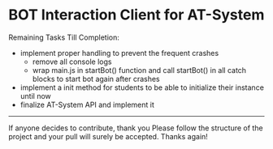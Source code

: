 # BOT Interaction Client for AT-System

Remaining Tasks Till Completion:

- implement proper handling to prevent the frequent crashes
    - remove all console logs
    - wrap main.js in startBot() function and call startBot() in all catch blocks to start bot again after crashes
- implement a init method for students to be able to initialize their instance until now
- finalize AT-System API and implement it

---

If anyone decides to contribute, thank you
Please follow the structure of the project and your pull will surely be accepted. Thanks again!
